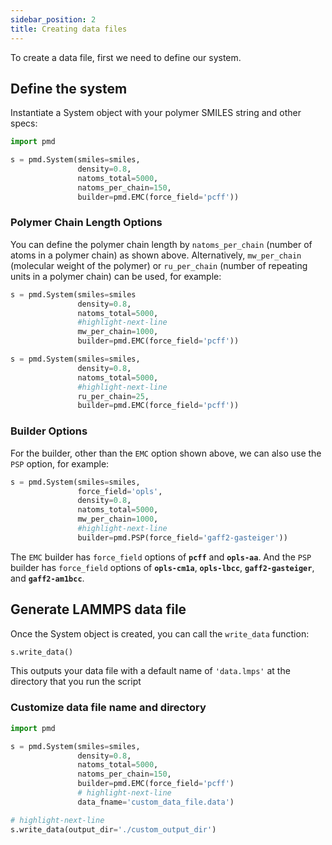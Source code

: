 ```yaml
---
sidebar_position: 2
title: Creating data files
---
```


To create a data file, first we need to define our system.

## Define the system

Instantiate a System object with your polymer SMILES string and other specs:

```python
import pmd

s = pmd.System(smiles=smiles,
               density=0.8,
               natoms_total=5000,
               natoms_per_chain=150,
               builder=pmd.EMC(force_field='pcff'))
```

### Polymer Chain Length Options

You can define the polymer chain length by `natoms_per_chain` (number of atoms in a polymer chain) as shown above. Alternatively, `mw_per_chain` (molecular weight of the polymer) or `ru_per_chain` (number of repeating units in a polymer chain) can be used, for example:

```python
s = pmd.System(smiles=smiles
               density=0.8,
               natoms_total=5000,
               #highlight-next-line
               mw_per_chain=1000,
               builder=pmd.EMC(force_field='pcff'))
```

```python
s = pmd.System(smiles=smiles,
               density=0.8,
               natoms_total=5000,
               #highlight-next-line
               ru_per_chain=25,
               builder=pmd.EMC(force_field='pcff'))
```

### Builder Options

For the builder, other than the `EMC` option shown above, we can also use the `PSP` option, for example:

```python
s = pmd.System(smiles=smiles,
               force_field='opls',
               density=0.8,
               natoms_total=5000,
               mw_per_chain=1000,
               #highlight-next-line
               builder=pmd.PSP(force_field='gaff2-gasteiger'))
```

The `EMC` builder has `force_field` options of **`pcff`** and **`opls-aa`**.
And the `PSP` builder has `force_field` options of **`opls-cm1a`**, **`opls-lbcc`**, **`gaff2-gasteiger`**, and **`gaff2-am1bcc`**.

## Generate LAMMPS data file

Once the System object is created, you can call the `write_data` function:

```python
s.write_data()
```

This outputs your data file with a default name of `'data.lmps'` at the directory that you run the script

### Customize data file name and directory

```python
import pmd

s = pmd.System(smiles=smiles,
               density=0.8,
               natoms_total=5000,
               natoms_per_chain=150,
               builder=pmd.EMC(force_field='pcff')
               # highlight-next-line
               data_fname='custom_data_file.data')

# highlight-next-line
s.write_data(output_dir='./custom_output_dir')
```
